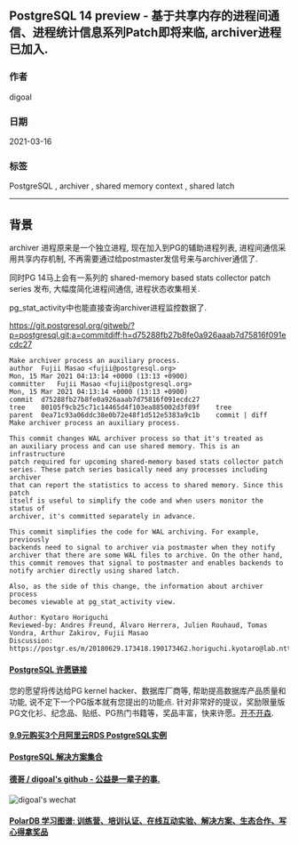 ## PostgreSQL 14 preview - 基于共享内存的进程间通信、进程统计信息系列Patch即将来临, archiver进程已加入.    
    
### 作者    
digoal    
    
### 日期    
2021-03-16    
    
### 标签    
PostgreSQL , archiver , shared memory context , shared latch   
    
----    
    
## 背景    
archiver 进程原来是一个独立进程, 现在加入到PG的辅助进程列表, 进程间通信采用共享内存机制, 不再需要通过给postmaster发信号来与archiver通信了.   
  
同时PG 14马上会有一系列的 shared-memory based stats collector patch series 发布, 大幅度简化进程间通信, 进程状态收集相关.   
  
pg_stat_activity中也能直接查询archiver进程监控数据了.    
  
https://git.postgresql.org/gitweb/?p=postgresql.git;a=commitdiff;h=d75288fb27b8fe0a926aaab7d75816f091ecdc27  
  
```  
Make archiver process an auxiliary process.  
author	Fujii Masao <fujii@postgresql.org>	  
Mon, 15 Mar 2021 04:13:14 +0000 (13:13 +0900)  
committer	Fujii Masao <fujii@postgresql.org>	  
Mon, 15 Mar 2021 04:13:14 +0000 (13:13 +0900)  
commit	d75288fb27b8fe0a926aaab7d75816f091ecdc27  
tree	80105f9cb25c71c14465d4f103ea885002d3f89f	tree  
parent	0ea71c93a06ddc38e0b72e48f1d512e5383a9c1b	commit | diff  
Make archiver process an auxiliary process.  
  
This commit changes WAL archiver process so that it's treated as  
an auxiliary process and can use shared memory. This is an infrastructure  
patch required for upcoming shared-memory based stats collector patch  
series. These patch series basically need any processes including archiver  
that can report the statistics to access to shared memory. Since this patch  
itself is useful to simplify the code and when users monitor the status of  
archiver, it's committed separately in advance.  
  
This commit simplifies the code for WAL archiving. For example, previously  
backends need to signal to archiver via postmaster when they notify  
archiver that there are some WAL files to archive. On the other hand,  
this commit removes that signal to postmaster and enables backends to  
notify archier directly using shared latch.  
  
Also, as the side of this change, the information about archiver process  
becomes viewable at pg_stat_activity view.  
  
Author: Kyotaro Horiguchi  
Reviewed-by: Andres Freund, Álvaro Herrera, Julien Rouhaud, Tomas Vondra, Arthur Zakirov, Fujii Masao  
Discussion: https://postgr.es/m/20180629.173418.190173462.horiguchi.kyotaro@lab.ntt.co.jp  
```  
  
  
  
#### [PostgreSQL 许愿链接](https://github.com/digoal/blog/issues/76 "269ac3d1c492e938c0191101c7238216")
您的愿望将传达给PG kernel hacker、数据库厂商等, 帮助提高数据库产品质量和功能, 说不定下一个PG版本就有您提出的功能点. 针对非常好的提议，奖励限量版PG文化衫、纪念品、贴纸、PG热门书籍等，奖品丰富，快来许愿。[开不开森](https://github.com/digoal/blog/issues/76 "269ac3d1c492e938c0191101c7238216").  
  
  
#### [9.9元购买3个月阿里云RDS PostgreSQL实例](https://www.aliyun.com/database/postgresqlactivity "57258f76c37864c6e6d23383d05714ea")
  
  
#### [PostgreSQL 解决方案集合](https://yq.aliyun.com/topic/118 "40cff096e9ed7122c512b35d8561d9c8")
  
  
#### [德哥 / digoal's github - 公益是一辈子的事.](https://github.com/digoal/blog/blob/master/README.md "22709685feb7cab07d30f30387f0a9ae")
  
  
![digoal's wechat](../pic/digoal_weixin.jpg "f7ad92eeba24523fd47a6e1a0e691b59")
  
  
#### [PolarDB 学习图谱: 训练营、培训认证、在线互动实验、解决方案、生态合作、写心得拿奖品](https://www.aliyun.com/database/openpolardb/activity "8642f60e04ed0c814bf9cb9677976bd4")
  
